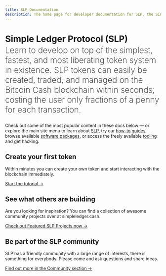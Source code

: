```yaml
---
title: SLP Documentation
description: The home page for developer documentation for SLP, the Simple Ledger Protocol built on top of Bitcoin Cash.
---
```


# Simple Ledger Protocol (SLP)

<p style="font-size:1.65rem; font-weight: 200; line-height: 2rem; margin-top: -15px;">Learn to develop on top of the simplest, fastest, and most liberating token system in existence. SLP tokens can easily be created, traded, and managed on the Bitcoin Cash blockchain within seconds; costing the user only fractions of a penny for each transaction.</p>

<p>Check out some of the most popular content in these docs below — or explore the main site menu to learn about <a href="/get-started/">SLP</a>, try our <a href="/guides/overview">how-to guides</a>, browse available <a href="/packages/overview">software packages</a>, or access the freely available <a href="/tooling/overview">tooling</a> and get hacking.</p>

## Create your first token

Within minutes you can create your own token and start interacting with the blockchain immediately. 

[Start the tutorial →](/get-started/#create-a-token)

## See what others are building

Are you looking for inspiration? You can find a collection of awesome community projects over at simpleledger.cash. 

[Check out Featured SLP Projects now →](https://simpleledger.cash/featured-projects/)

## Be part of the SLP community

SLP has a friendly community with a large range of interests, there is something for everybody. Please come and ask questions and share ideas.

[Find out more in the Community section →](/community/)
